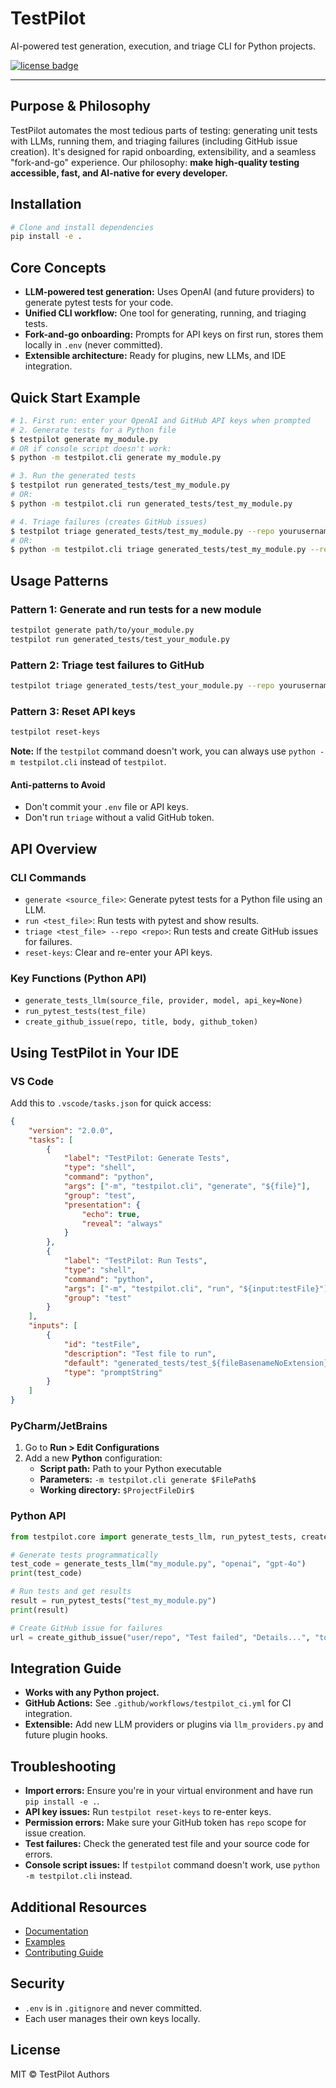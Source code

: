 # TestPilot

AI-powered test generation, execution, and triage CLI for Python projects.

[![license badge](https://img.shields.io/github/license/yourusername/testpilot.svg)](./LICENSE)

---

## Purpose & Philosophy
TestPilot automates the most tedious parts of testing: generating unit tests with LLMs, running them, and triaging failures (including GitHub issue creation). It's designed for rapid onboarding, extensibility, and a seamless "fork-and-go" experience. Our philosophy: **make high-quality testing accessible, fast, and AI-native for every developer.**

## Installation
```bash
# Clone and install dependencies
pip install -e .
```

## Core Concepts
- **LLM-powered test generation:** Uses OpenAI (and future providers) to generate pytest tests for your code.
- **Unified CLI workflow:** One tool for generating, running, and triaging tests.
- **Fork-and-go onboarding:** Prompts for API keys on first run, stores them locally in `.env` (never committed).
- **Extensible architecture:** Ready for plugins, new LLMs, and IDE integration.

## Quick Start Example
```bash
# 1. First run: enter your OpenAI and GitHub API keys when prompted
# 2. Generate tests for a Python file
$ testpilot generate my_module.py
# OR if console script doesn't work:
$ python -m testpilot.cli generate my_module.py

# 3. Run the generated tests
$ testpilot run generated_tests/test_my_module.py
# OR:
$ python -m testpilot.cli run generated_tests/test_my_module.py

# 4. Triage failures (creates GitHub issues)
$ testpilot triage generated_tests/test_my_module.py --repo yourusername/yourrepo
# OR:
$ python -m testpilot.cli triage generated_tests/test_my_module.py --repo yourusername/yourrepo
```

## Usage Patterns
### Pattern 1: Generate and run tests for a new module
```bash
testpilot generate path/to/your_module.py
testpilot run generated_tests/test_your_module.py
```
### Pattern 2: Triage test failures to GitHub
```bash
testpilot triage generated_tests/test_your_module.py --repo yourusername/yourrepo
```
### Pattern 3: Reset API keys
```bash
testpilot reset-keys
```

**Note:** If the `testpilot` command doesn't work, you can always use `python -m testpilot.cli` instead of `testpilot`.

#### Anti-patterns to Avoid
- Don't commit your `.env` file or API keys.
- Don't run `triage` without a valid GitHub token.

## API Overview
### CLI Commands
- `generate <source_file>`: Generate pytest tests for a Python file using an LLM.
- `run <test_file>`: Run tests with pytest and show results.
- `triage <test_file> --repo <repo>`: Run tests and create GitHub issues for failures.
- `reset-keys`: Clear and re-enter your API keys.

### Key Functions (Python API)
- `generate_tests_llm(source_file, provider, model, api_key=None)`
- `run_pytest_tests(test_file)`
- `create_github_issue(repo, title, body, github_token)`

## Using TestPilot in Your IDE

### VS Code
Add this to `.vscode/tasks.json` for quick access:
```json
{
    "version": "2.0.0",
    "tasks": [
        {
            "label": "TestPilot: Generate Tests",
            "type": "shell",
            "command": "python",
            "args": ["-m", "testpilot.cli", "generate", "${file}"],
            "group": "test",
            "presentation": {
                "echo": true,
                "reveal": "always"
            }
        },
        {
            "label": "TestPilot: Run Tests",
            "type": "shell",
            "command": "python",
            "args": ["-m", "testpilot.cli", "run", "${input:testFile}"],
            "group": "test"
        }
    ],
    "inputs": [
        {
            "id": "testFile",
            "description": "Test file to run",
            "default": "generated_tests/test_${fileBasenameNoExtension}.py",
            "type": "promptString"
        }
    ]
}
```

### PyCharm/JetBrains
1. Go to **Run > Edit Configurations**
2. Add a new **Python** configuration:
   - **Script path:** Path to your Python executable
   - **Parameters:** `-m testpilot.cli generate $FilePath$`
   - **Working directory:** `$ProjectFileDir$`

### Python API
```python
from testpilot.core import generate_tests_llm, run_pytest_tests, create_github_issue

# Generate tests programmatically
test_code = generate_tests_llm("my_module.py", "openai", "gpt-4o")
print(test_code)

# Run tests and get results
result = run_pytest_tests("test_my_module.py")
print(result)

# Create GitHub issue for failures
url = create_github_issue("user/repo", "Test failed", "Details...", "token")
```

## Integration Guide
- **Works with any Python project.**
- **GitHub Actions:** See `.github/workflows/testpilot_ci.yml` for CI integration.
- **Extensible:** Add new LLM providers or plugins via `llm_providers.py` and future plugin hooks.

## Troubleshooting
- **Import errors:** Ensure you're in your virtual environment and have run `pip install -e .`.
- **API key issues:** Run `testpilot reset-keys` to re-enter keys.
- **Permission errors:** Make sure your GitHub token has `repo` scope for issue creation.
- **Test failures:** Check the generated test file and your source code for errors.
- **Console script issues:** If `testpilot` command doesn't work, use `python -m testpilot.cli` instead.

## Additional Resources
- [Documentation](./docs/)
- [Examples](./examples/)
- [Contributing Guide](./CONTRIBUTING.md)

## Security
- `.env` is in `.gitignore` and never committed.
- Each user manages their own keys locally.

## License
MIT © TestPilot Authors
